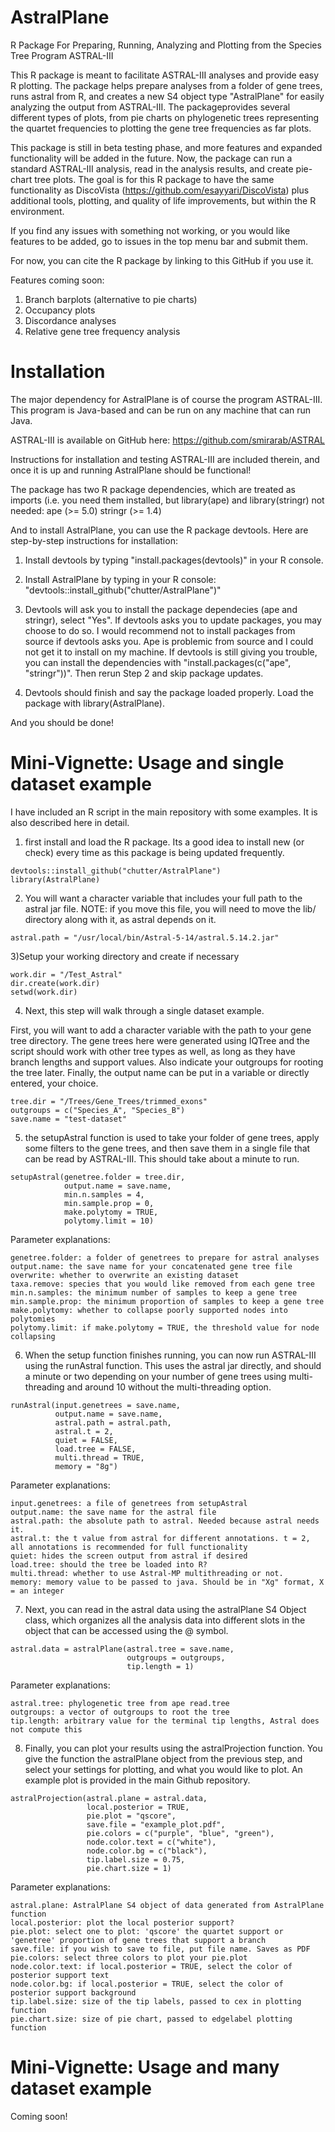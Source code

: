 # AstralPlane

R Package For Preparing, Running, Analyzing and Plotting from the Species Tree Program ASTRAL-III

This R package is meant to facilitate ASTRAL-III analyses and provide easy R plotting. The package helps prepare analyses from a folder of gene trees, runs astral from R, and creates a new S4 object type "AstralPlane" for easily analyzing the output from ASTRAL-III. The packageprovides several different types of plots, from pie charts on phylogenetic trees representing the quartet frequencies to plotting the gene tree frequencies as far plots. 

This package is still in beta testing phase, and more features and expanded functionality will be added in the future. Now, the package can run a standard ASTRAL-III analysis, read in the analysis results, and create pie-chart tree plots. The goal is for this R package to have the same functionality as DiscoVista (https://github.com/esayyari/DiscoVista) plus additional tools, plotting, and quality of life improvements, but within the R environment. 

If you find any issues with something not working, or you would like features to be added, go to issues in the top menu bar and submit them. 

For now, you can cite the R package by linking to this GitHub if you use it. 

Features coming soon:
  1) Branch barplots (alternative to pie charts)
  2) Occupancy plots
  3) Discordance analyses
  4) Relative gene tree frequency analysis


# Installation

The major dependency for AstralPlane is of course the program ASTRAL-III. This program is Java-based and can be run on any machine that can run Java. 

ASTRAL-III is available on GitHub here: https://github.com/smirarab/ASTRAL

Instructions for installation and testing ASTRAL-III are included therein, and once it is up and running AstralPlane should be functional! 

The package has two R package dependencies, which are treated as imports (i.e. you need them installed, but library(ape) and library(stringr) not needed: 
  ape (>= 5.0)
  stringr (>= 1.4)
  
And to install AstralPlane, you can use the R package devtools. Here are step-by-step instructions for installation:

1) Install devtools by typing "install.packages(devtools)" in your R console. 

2) Install AstralPlane by typing in your R console: "devtools::install_github("chutter/AstralPlane")"

3) Devtools will ask you to install the package dependecies (ape and stringr), select "Yes". If devtools asks you to update packages, you may choose to do so. I would recommend not to install packages from source if devtools asks you. Ape is problemic from source and I could not get it to install on my machine. If devtools is still giving you trouble, you can install the dependencies with "install.packages(c("ape", "stringr"))". Then rerun Step 2 and skip package updates. 

4) Devtools should finish and say the package loaded properly. Load the package with library(AstralPlane). 

And you should be done! 


# Mini-Vignette: Usage and single dataset example 

I have included an R script in the main repository with some examples. It is also described here in detail. 

1) first install and load the R package. Its a good idea to install new (or check) every time as this package is being updated frequently. 

```
devtools::install_github("chutter/AstralPlane")
library(AstralPlane)

```

2) You will want a character variable that includes your full path to the astral jar file. NOTE: if you move this file, you will need to move the lib/ directory along with it, as astral depends on it. 


```
astral.path = "/usr/local/bin/Astral-5-14/astral.5.14.2.jar"
```

3)Setup your working directory and create if necessary

```
work.dir = "/Test_Astral"
dir.create(work.dir)
setwd(work.dir)
```

4) Next, this step will walk through a single dataset example. 

First, you will want to add a character variable with the path to your gene tree directory. The gene trees here were generated using IQTree and the script should work with other tree types as well, as long as they have branch lengths and support values. Also indicate your outgroups for rooting the tree later. Finally, the output name can be put in a variable or directly entered, your choice. 

```
tree.dir = "/Trees/Gene_Trees/trimmed_exons"
outgroups = c("Species_A", "Species_B")
save.name = "test-dataset"

```

5) the setupAstral function is used to take your folder of gene trees, apply some filters to the gene trees, and then save them in a single file that can be read by ASTRAL-III. This should take about a minute to run. 


```
setupAstral(genetree.folder = tree.dir,
            output.name = save.name,
            min.n.samples = 4,
            min.sample.prop = 0,
            make.polytomy = TRUE,
            polytomy.limit = 10)
```

Parameter explanations: 

```
genetree.folder: a folder of genetrees to prepare for astral analyses
output.name: the save name for your concatenated gene tree file
overwrite: whether to overwrite an existing dataset
taxa.remove: species that you would like removed from each gene tree
min.n.samples: the minimum number of samples to keep a gene tree
min.sample.prop: the minimum proportion of samples to keep a gene tree
make.polytomy: whether to collapse poorly supported nodes into polytomies
polytomy.limit: if make.polytomy = TRUE, the threshold value for node collapsing
```

6) When the setup function finishes running, you can now run ASTRAL-III using the runAstral function. This uses the astral jar directly, and should a minute or two depending on your number of gene trees using multi-threading and around 10 without the multi-threading option. 

```
runAstral(input.genetrees = save.name,
          output.name = save.name,
          astral.path = astral.path,
          astral.t = 2,
          quiet = FALSE,
          load.tree = FALSE,
          multi.thread = TRUE,
          memory = "8g")
```

Parameter explanations: 

```
input.genetrees: a file of genetrees from setupAstral
output.name: the save name for the astral file
astral.path: the absolute path to astral. Needed because astral needs it.
astral.t: the t value from astral for different annotations. t = 2, all annotations is recommended for full functionality
quiet: hides the screen output from astral if desired
load.tree: should the tree be loaded into R?
multi.thread: whether to use Astral-MP multithreading or not.
memory: memory value to be passed to java. Should be in "Xg" format, X = an integer
```

7) Next, you can read in the astral data using the astralPlane S4 Object class, which organizes all the analysis data into different slots in the object that can be accessed using the @ symbol. 


```
astral.data = astralPlane(astral.tree = save.name,
                          outgroups = outgroups,
                          tip.length = 1)
```

Parameter explanations: 

```
astral.tree: phylogenetic tree from ape read.tree
outgroups: a vector of outgroups to root the tree
tip.length: arbitrary value for the terminal tip lengths, Astral does not compute this
```

8) Finally, you can plot your results using the astralProjection function. You give the function the astralPlane object from the previous step, and select your settings for plotting, and what you would like to plot. An example plot is provided in the main Github repository. 

```
astralProjection(astral.plane = astral.data,
                 local.posterior = TRUE,
                 pie.plot = "qscore",
                 save.file = "example_plot.pdf",
                 pie.colors = c("purple", "blue", "green"),
                 node.color.text = c("white"),
                 node.color.bg = c("black"),
                 tip.label.size = 0.75,
                 pie.chart.size = 1)
```


Parameter explanations: 

```
astral.plane: AstralPlane S4 object of data generated from AstralPlane function
local.posterior: plot the local posterior support?
pie.plot: select one to plot: 'qscore' the quartet support or 'genetree' proportion of gene trees that support a branch
save.file: if you wish to save to file, put file name. Saves as PDF
pie.colors: select three colors to plot your pie.plot
node.color.text: if local.posterior = TRUE, select the color of posterior support text
node.color.bg: if local.posterior = TRUE, select the color of posterior support background
tip.label.size: size of the tip labels, passed to cex in plotting function
pie.chart.size: size of pie chart, passed to edgelabel plotting function

```


# Mini-Vignette: Usage and many dataset example 


Coming soon!


